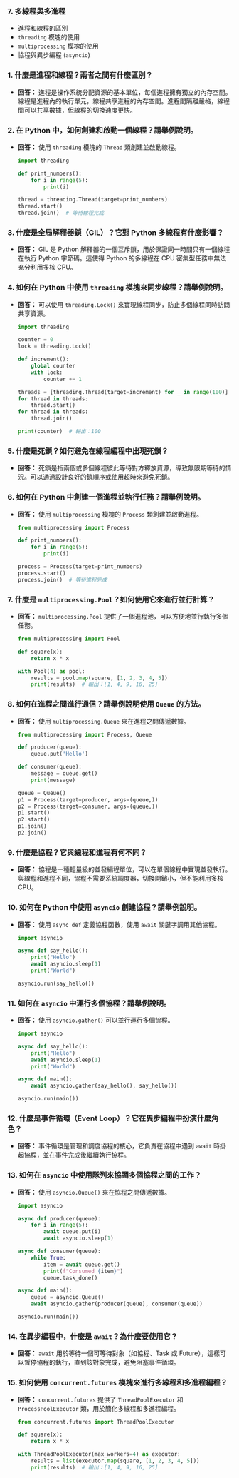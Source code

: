 ### 7. **多線程與多進程**
   - 進程和線程的區別
   - `threading` 模塊的使用
   - `multiprocessing` 模塊的使用
   - 協程與異步編程 (`asyncio`)



### 1. **什麼是進程和線程？兩者之間有什麼區別？**
   - **回答：** 進程是操作系統分配資源的基本單位，每個進程擁有獨立的內存空間。線程是進程內的執行單元，線程共享進程的內存空間。進程間隔離嚴格，線程間可以共享數據，但線程的切換速度更快。

### 2. **在 Python 中，如何創建和啟動一個線程？請舉例說明。**
   - **回答：** 使用 `threading` 模塊的 `Thread` 類創建並啟動線程。
     ```python
     import threading

     def print_numbers():
         for i in range(5):
             print(i)

     thread = threading.Thread(target=print_numbers)
     thread.start()
     thread.join()  # 等待線程完成
     ```

### 3. **什麼是全局解釋器鎖（GIL）？它對 Python 多線程有什麼影響？**
   - **回答：** GIL 是 Python 解釋器的一個互斥鎖，用於保證同一時間只有一個線程在執行 Python 字節碼。這使得 Python 的多線程在 CPU 密集型任務中無法充分利用多核 CPU。

### 4. **如何在 Python 中使用 `threading` 模塊來同步線程？請舉例說明。**
   - **回答：** 可以使用 `threading.Lock()` 來實現線程同步，防止多個線程同時訪問共享資源。
     ```python
     import threading

     counter = 0
     lock = threading.Lock()

     def increment():
         global counter
         with lock:
             counter += 1

     threads = [threading.Thread(target=increment) for _ in range(100)]
     for thread in threads:
         thread.start()
     for thread in threads:
         thread.join()

     print(counter)  # 輸出：100
     ```

### 5. **什麼是死鎖？如何避免在線程編程中出現死鎖？**
   - **回答：** 死鎖是指兩個或多個線程彼此等待對方釋放資源，導致無限期等待的情況。可以通過設計良好的鎖順序或使用超時來避免死鎖。

### 6. **如何在 Python 中創建一個進程並執行任務？請舉例說明。**
   - **回答：** 使用 `multiprocessing` 模塊的 `Process` 類創建並啟動進程。
     ```python
     from multiprocessing import Process

     def print_numbers():
         for i in range(5):
             print(i)

     process = Process(target=print_numbers)
     process.start()
     process.join()  # 等待進程完成
     ```

### 7. **什麼是 `multiprocessing.Pool`？如何使用它來進行並行計算？**
   - **回答：** `multiprocessing.Pool` 提供了一個進程池，可以方便地並行執行多個任務。
     ```python
     from multiprocessing import Pool

     def square(x):
         return x * x

     with Pool(4) as pool:
         results = pool.map(square, [1, 2, 3, 4, 5])
         print(results)  # 輸出：[1, 4, 9, 16, 25]
     ```

### 8. **如何在進程之間進行通信？請舉例說明使用 `Queue` 的方法。**
   - **回答：** 使用 `multiprocessing.Queue` 來在進程之間傳遞數據。
     ```python
     from multiprocessing import Process, Queue

     def producer(queue):
         queue.put('Hello')

     def consumer(queue):
         message = queue.get()
         print(message)

     queue = Queue()
     p1 = Process(target=producer, args=(queue,))
     p2 = Process(target=consumer, args=(queue,))
     p1.start()
     p2.start()
     p1.join()
     p2.join()
     ```

### 9. **什麼是協程？它與線程和進程有何不同？**
   - **回答：** 協程是一種輕量級的並發編程單位，可以在單個線程中實現並發執行。與線程和進程不同，協程不需要系統調度器，切換開銷小，但不能利用多核 CPU。

### 10. **如何在 Python 中使用 `asyncio` 創建協程？請舉例說明。**
   - **回答：** 使用 `async def` 定義協程函數，使用 `await` 關鍵字調用其他協程。
     ```python
     import asyncio

     async def say_hello():
         print("Hello")
         await asyncio.sleep(1)
         print("World")

     asyncio.run(say_hello())
     ```

### 11. **如何在 `asyncio` 中運行多個協程？請舉例說明。**
   - **回答：** 使用 `asyncio.gather()` 可以並行運行多個協程。
     ```python
     import asyncio

     async def say_hello():
         print("Hello")
         await asyncio.sleep(1)
         print("World")

     async def main():
         await asyncio.gather(say_hello(), say_hello())

     asyncio.run(main())
     ```

### 12. **什麼是事件循環（Event Loop）？它在異步編程中扮演什麼角色？**
   - **回答：** 事件循環是管理和調度協程的核心，它負責在協程中遇到 `await` 時掛起協程，並在事件完成後繼續執行協程。

### 13. **如何在 `asyncio` 中使用隊列來協調多個協程之間的工作？**
   - **回答：** 使用 `asyncio.Queue()` 來在協程之間傳遞數據。
     ```python
     import asyncio

     async def producer(queue):
         for i in range(5):
             await queue.put(i)
             await asyncio.sleep(1)

     async def consumer(queue):
         while True:
             item = await queue.get()
             print(f"Consumed {item}")
             queue.task_done()

     async def main():
         queue = asyncio.Queue()
         await asyncio.gather(producer(queue), consumer(queue))

     asyncio.run(main())
     ```

### 14. **在異步編程中，什麼是 `await`？為什麼要使用它？**
   - **回答：** `await` 用於等待一個可等待對象（如協程、Task 或 Future），這樣可以暫停協程的執行，直到該對象完成，避免阻塞事件循環。

### 15. **如何使用 `concurrent.futures` 模塊來進行多線程和多進程編程？**
   - **回答：** `concurrent.futures` 提供了 `ThreadPoolExecutor` 和 `ProcessPoolExecutor` 類，用於簡化多線程和多進程編程。
     ```python
     from concurrent.futures import ThreadPoolExecutor

     def square(x):
         return x * x

     with ThreadPoolExecutor(max_workers=4) as executor:
         results = list(executor.map(square, [1, 2, 3, 4, 5]))
         print(results)  # 輸出：[1, 4, 9, 16, 25]
     ```
